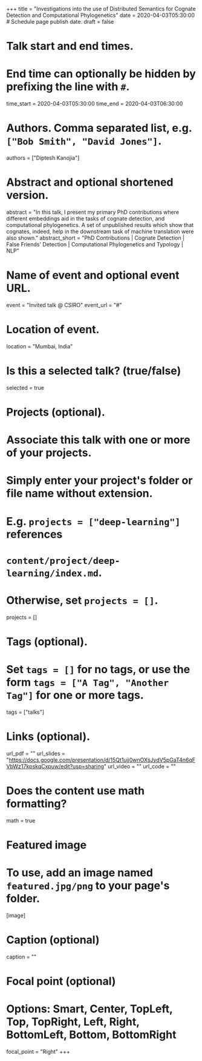 +++
title = "Investigations into the use of Distributed Semantics for Cognate Detection and Computational Phylogenetics"
date = 2020-04-03T05:30:00  # Schedule page publish date.
draft = false

# Talk start and end times.
# End time can optionally be hidden by prefixing the line with `#`.
time_start = 2020-04-03T05:30:00
time_end = 2020-04-03T06:30:00

# Authors. Comma separated list, e.g. `["Bob Smith", "David Jones"]`.
authors = ["Diptesh Kanojia"]

# Abstract and optional shortened version.
abstract = "In this talk, I present my primary PhD contributions where different embeddings aid in the tasks of cognate detection, and computational phylogenetics. A set of unpublished results which show that cognates, indeed, help in the downstream task of machine translation were also shown."
abstract_short = "PhD Contributions | Cognate Detection | False Friends' Detection | Computational Phylogenetics and Typology | NLP"

# Name of event and optional event URL.
event = "Invited talk @ CSIRO"
event_url = "#"

# Location of event.
location = "Mumbai, India"

# Is this a selected talk? (true/false)
selected = true

# Projects (optional).
#   Associate this talk with one or more of your projects.
#   Simply enter your project's folder or file name without extension.
#   E.g. `projects = ["deep-learning"]` references 
#   `content/project/deep-learning/index.md`.
#   Otherwise, set `projects = []`.
projects = []

# Tags (optional).
#   Set `tags = []` for no tags, or use the form `tags = ["A Tag", "Another Tag"]` for one or more tags.
tags = ["talks"]

# Links (optional).
url_pdf = ""
url_slides = "https://docs.google.com/presentation/d/15Qt1ujj0wnOXsJydV5pGaT4n6qFVbWz17kpskqCxpuw/edit?usp=sharing"
url_video = ""
url_code = ""

# Does the content use math formatting?
math = true

# Featured image
# To use, add an image named `featured.jpg/png` to your page's folder. 
[image]
  # Caption (optional)
  caption = ""

  # Focal point (optional)
  # Options: Smart, Center, TopLeft, Top, TopRight, Left, Right, BottomLeft, Bottom, BottomRight
  focal_point = "Right"
+++
